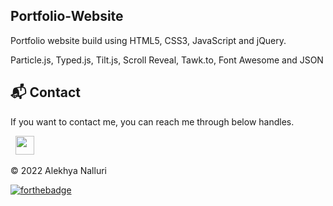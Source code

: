 ## Portfolio-Website
Portfolio website build using HTML5, CSS3, JavaScript and jQuery.





Particle.js, Typed.js, Tilt.js, Scroll Reveal, Tawk.to, Font Awesome and JSON



<h2>📬 Contact</h2>


If you want to contact me, you can reach me through below handles.

&nbsp;&nbsp;<a href="https://www.linkedin.com/in/alekhya-nalluri6/"><img src="https://www.felberpr.com/wp-content/uploads/linkedin-logo.png" width="30"></img></a>

© 2022 Alekhya Nalluri


[![forthebadge](https://forthebadge.com/images/badges/built-with-love.svg)](https://forthebadge.com)
